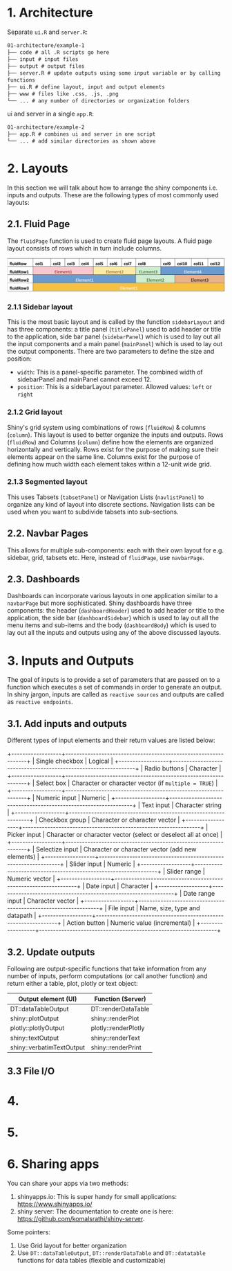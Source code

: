
# 1. Architecture

Separate `ui.R` and `server.R`:

```
01-architecture/example-1
├── code # all .R scripts go here
├── input # input files
├── output # output files
├── server.R # update outputs using some input variable or by calling functions
├── ui.R # define layout, input and output elements
├── www # files like .css, .js, .png
└── ... # any number of directories or organization folders
```

ui and server in a single `app.R`:

```
01-architecture/example-2
├── app.R # combines ui and server in one script
└── ... # add similar directories as shown above
```

# 2. Layouts

In this section we will talk about how to arrange the shiny components i.e. inputs and outputs. These are the following types of most commonly used layouts: 

## 2.1. Fluid Page

The `fluidPage` function is used to create fluid page layouts. A fluid page layout consists of rows which in turn include columns. 

 ![fluidRow example](docs/fluidRow_example.png)

### 2.1.1 Sidebar layout

This is the most basic layout and is called by the function `sidebarLayout` and has three components: a title panel (`titlePanel`) used to add header or title to the application, side bar panel (`sidebarPanel`) which is used to lay out all the input components and a main panel (`mainPanel`) which is used to lay out the output components. There are two parameters to define the size and position:
- `width`: This is a panel-specific parameter. The combined width of sidebarPanel and mainPanel cannot exceed 12.
- `position`: This is a sidebarLayout parameter. Allowed values: `left` or `right` 

### 2.1.2 Grid layout

Shiny's grid system using combinations of rows (`fluidRow`) & columns (`column`). This layout is used to better organize the inputs and outputs. Rows (`fluidRow`) and Columns (`column`) define how the elements are organized horizontally and vertically. Rows exist for the purpose of making sure their elements appear on the same line. Columns exist for the purpose of defining how much width each element takes within a 12-unit wide grid.

### 2.1.3 Segmented layout

This uses Tabsets (`tabsetPanel`) or Navigation Lists (`navlistPanel`) to organize any kind of layout into discrete sections. Navigation lists can be used when you want to subdivide tabsets into sub-sections.

## 2.2. Navbar Pages

This allows for multiple sub-components: each with their own layout for e.g. sidebar, grid, tabsets etc. Here, instead of `fluidPage`, use `navbarPage`.

## 2.3. Dashboards
 
Dashboards can incorporate various layouts in one application similar to a `navbarPage` but more sophisticated. Shiny dashboards have three components: the header (`dashboardHeader`) used to add header or title to the application, the side bar (`dashboardSidebar`) which is used to lay out all the menu items and sub-items and the body (`dashboardBody`) which is used to lay out all the inputs and outputs using any of the above discussed layouts.

# 3. Inputs and Outputs

The goal of inputs is to provide a set of parameters that are passed on to a function which executes a set of commands in order to generate an output. In shiny jargon, inputs are called as `reactive sources` and outputs are called as `reactive endpoints`. 

## 3.1. Add inputs and outputs

Different types of input elements and their return values are listed below:

+------------------+----------------------------------------------------------------+
| Single checkbox  | Logical                                                        |
+------------------+----------------------------------------------------------------+
| Radio buttons    | Character                                                      |
+------------------+----------------------------------------------------------------+
| Select box       | Character or character vector (if `multiple = TRUE`)           |
+------------------+----------------------------------------------------------------+
| Numeric input    | Numeric                                                        |
+------------------+----------------------------------------------------------------+
| Text input       | Character string                                               |
+------------------+----------------------------------------------------------------+
| Checkbox group   | Character or character vector                                  |
+------------------+----------------------------------------------------------------+
| Picker input     | Character or character vector (select or deselect all at once) |
+------------------+----------------------------------------------------------------+
| Selectize input  | Character or character vector (add new elements)               |
+------------------+----------------------------------------------------------------+
| Slider input     | Numeric                                                        |
+------------------+----------------------------------------------------------------+
| Slider range     | Numeric vector                                                 |
+------------------+----------------------------------------------------------------+
| Date input       | Character                                                      |
+------------------+----------------------------------------------------------------+
| Date range input | Character vector                                               |
+------------------+----------------------------------------------------------------+
| File input       | Name, size, type and datapath                                  |
+------------------+----------------------------------------------------------------+
| Action button    | Numeric value (incremental)                                    |
+------------------+----------------------------------------------------------------+

## 3.2. Update outputs

Following are output-specific functions that take information from any number of inputs, perform computations (or call another function) and return either a table, plot, plotly or text object: 

| Output element (UI)       | Function (Server)    |
|---------------------------|----------------------|
| DT::dataTableOutput       | DT::renderDataTable  |
| shiny::plotOutput         | shiny::renderPlot    |
| plotly::plotlyOutput      | plotly::renderPlotly |
| shiny::textOutput         | shiny::renderText    |
| shiny::verbatimTextOutput | shiny::renderPrint   |

## 3.3 File I/O

# 4. 

# 5. 

# 6. Sharing apps

You can share your apps via two methods:

1. shinyapps.io: This is super handy for small applications: https://www.shinyapps.io/
2. shiny server: The documentation to create one is here: https://github.com/komalsrathi/shiny-server. 

Some pointers:

1. Use Grid layout for better organization
1. Use `DT::dataTableOutput`, `DT::renderDataTable` and `DT::datatable` functions for data tables (flexible and customizable)
